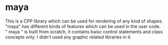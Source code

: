 # maya
This is a CPP library which can be used for rendering of any kind of shapes. "maya" has different kinds of features which can be used in the user code. " maya " is built from scratch, it contains baisc control statements and class concepts only. I didn't used any graphic related libraries in it.
